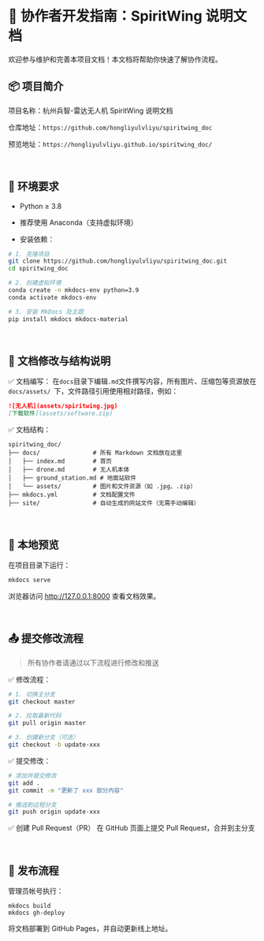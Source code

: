 # 🤝 协作者开发指南：SpiritWing 说明文档
欢迎参与维护和完善本项目文档！本文档将帮助你快速了解协作流程。

## 📦 项目简介
项目名称：杭州兵智-雷达无人机 SpiritWing 说明文档

仓库地址：`https://github.com/hongliyulvliyu/spiritwing_doc`

预览地址：`https://hongliyulvliyu.github.io/spiritwing_doc/`

<br>

## 🔧 环境要求
- Python ≥ 3.8

- 推荐使用 Anaconda（支持虚拟环境）

- 安装依赖：
```bash
# 1. 克隆项目
git clone https://github.com/hongliyulvliyu/spiritwing_doc.git
cd spiritwing_doc

# 2. 创建虚拟环境
conda create -n mkdocs-env python=3.9
conda activate mkdocs-env

# 3. 安装 MkDocs 及主题
pip install mkdocs mkdocs-material
```
<br>

## 📂 文档修改与结构说明
✅ 文档编写：
在`docs`目录下编辑`.md`文件撰写内容，所有图片、压缩包等资源放在 `docs/assets/ `下，文件路径引用使用相对路径，例如：
```markdown
![无人机](assets/spiritwing.jpg)
[下载软件](assets/software.zip)
```

✅ 文档结构：
```
spiritwing_doc/
├── docs/               # 所有 Markdown 文档放在这里
│   ├── index.md        # 首页
│   ├── drone.md        # 无人机本体
│   ├── ground_station.md # 地面站软件
│   └── assets/         # 图片和文件资源（如 .jpg、.zip）
├── mkdocs.yml          # 文档配置文件
├── site/               # 自动生成的网站文件（无需手动编辑）

```

<br>


## 🧪 本地预览
在项目目录下运行：

```bash
mkdocs serve
```
浏览器访问 http://127.0.0.1:8000 查看文档效果。

<br>

## 📤 提交修改流程
> 所有协作者请通过以下流程进行修改和推送

✅ 修改流程：
```bash
# 1. 切换主分支
git checkout master

# 2. 拉取最新代码
git pull origin master

# 3. 创建新分支（可选）
git checkout -b update-xxx
```
✅ 提交修改：
```bash
# 添加并提交修改
git add .
git commit -m "更新了 xxx 部分内容"

# 推送到远程分支
git push origin update-xxx
```
✅ 创建 Pull Request（PR）
在 GitHub 页面上提交 Pull Request，合并到主分支

<br>


## 🚀 发布流程
管理员帐号执行：
```
mkdocs build
mkdocs gh-deploy
```
将文档部署到 GitHub Pages，并自动更新线上地址。

